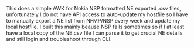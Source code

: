This does a simple AWK for Nokia NSP formatted NE exported .csv files, unfortunately I do not have API access to auto-update my hostfile so I have to manually export a NE list from NFMP/NSP every week and update my local hostfile. I built this mainly beause NSP fails sometimes so if I at least have a local copy of the NE.csv file I can parse it to get crucial NE details and still login and troubleshoot through CLI.
